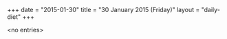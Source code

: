 +++
date = "2015-01-30"
title = "30 January 2015 (Friday)"
layout = "daily-diet"
+++

\<no entries\>